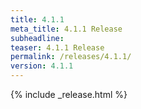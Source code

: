 ```yaml
---
title: 4.1.1
meta_title: 4.1.1 Release
subheadline: 
teaser: 4.1.1 Release
permalink: /releases/4.1.1/
version: 4.1.1
---
```


{% include _release.html %}
